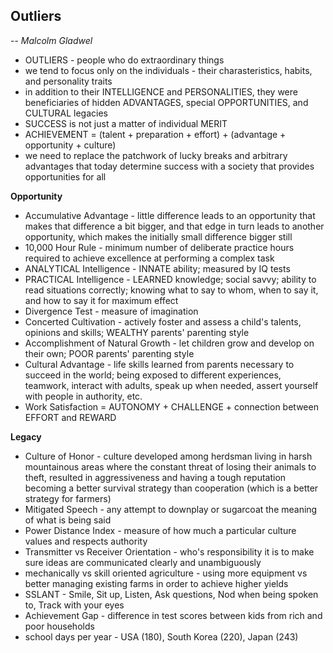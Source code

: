 ## Outliers
-- *Malcolm Gladwel*

- OUTLIERS - people who do extraordinary things
- we tend to focus only on the individuals -  their charasteristics, habits, and personality traits
- in addition to their INTELLIGENCE and PERSONALITIES, they were beneficiaries of hidden ADVANTAGES, special OPPORTUNITIES, and CULTURAL legacies
- SUCCESS is not just a matter of individual MERIT
- ACHIEVEMENT = (talent + preparation + effort) + (advantage + opportunity + culture)
- we need to replace the patchwork of lucky breaks and arbitrary advantages that today determine success with a society that provides opportunities for all

**Opportunity**
- Accumulative Advantage - little difference leads to an opportunity that makes that difference a bit bigger, and that edge in turn leads to another opportunity, which makes the initially small difference bigger still
- 10,000 Hour Rule - minimum number of deliberate practice hours required to achieve excellence at performing a complex task
- ANALYTICAL Intelligence - INNATE ability; measured by IQ tests
- PRACTICAL Intelligence - LEARNED knowledge; social savvy; ability to read situations correctly; knowing what to say to whom, when to say it, and how to say it for maximum effect
- Divergence Test - measure of imagination
- Concerted Cultivation - actively foster and assess a child's talents, opinions and skills; WEALTHY parents' parenting style
- Accomplishment of Natural Growth - let children grow and develop on their own; POOR parents' parenting style
- Cultural Advantage - life skills learned from parents necessary to succeed in the world; being exposed to different experiences, teamwork, interact with adults, speak up when needed, assert yourself with people in authority, etc.
- Work Satisfaction = AUTONOMY + CHALLENGE + connection between EFFORT and REWARD

**Legacy**
- Culture of Honor - culture developed among herdsman living in harsh mountainous areas where the constant threat of losing their animals to theft, resulted in aggressiveness and having a tough reputation becoming a better survival strategy than cooperation (which is a better strategy for farmers)
- Mitigated Speech - any attempt to downplay or sugarcoat the meaning of what is being said
- Power Distance Index - measure of how much a particular culture values and respects authority
- Transmitter vs Receiver Orientation - who's responsibility it is to make sure ideas are communicated clearly and unambiguously
- mechanically vs skill oriented agriculture - using more equipment vs better managing existing farms in order to achieve higher yields
- SSLANT - Smile, Sit up, Listen, Ask questions, Nod when being spoken to, Track with your eyes
- Achievement Gap - difference in test scores between kids from rich and poor households
- school days per year - USA (180), South Korea (220), Japan (243)
